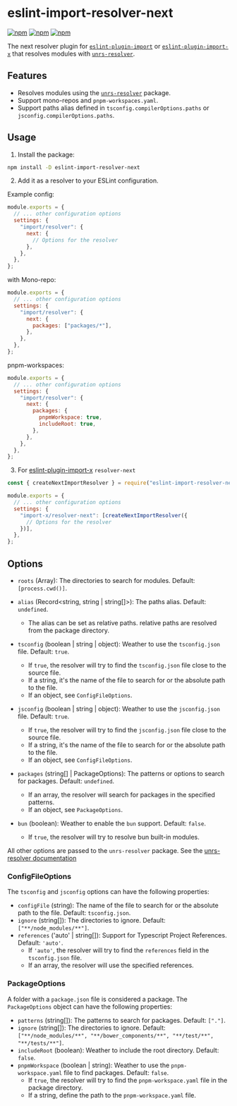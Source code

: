 # eslint-import-resolver-next

[![npm](https://img.shields.io/npm/v/eslint-import-resolver-next.svg)](https://www.npmjs.com/package/eslint-import-resolver-next)
[![npm](https://img.shields.io/npm/dw/eslint-import-resolver-next.svg)](https://www.npmjs.com/package/eslint-import-resolver-next)
[![npm](https://img.shields.io/npm/l/eslint-import-resolver-next.svg)](https://www.npmjs.com/package/eslint-import-resolver-next)

The next resolver plugin for [`eslint-plugin-import`](https://www.npmjs.com/package/eslint-plugin-import) or [`eslint-plugin-import-x`](https://www.npmjs.com/package/eslint-plugin-import-x) that resolves modules with [`unrs-resolver`](https://github.com/unrs/unrs-resolver).

## Features

- Resolves modules using the [`unrs-resolver`](https://github.com/unrs/unrs-resolver) package.
- Support mono-repos and `pnpm-workspaces.yaml`.
- Support paths alias defined in `tsconfig.compilerOptions.paths` or `jsconfig.compilerOptions.paths`.

## Usage

1. Install the package:

```sh
npm install -D eslint-import-resolver-next
```

2. Add it as a resolver to your ESLint configuration.

Example config:

```js
module.exports = {
  // ... other configuration options
  settings: {
    "import/resolver": {
      next: {
        // Options for the resolver
      },
    },
  },
};
```

with Mono-repo:

```js
module.exports = {
  // ... other configuration options
  settings: {
    "import/resolver": {
      next: {
        packages: ["packages/*"],
      },
    },
  },
};
```

pnpm-workspaces:

```js
module.exports = {
  // ... other configuration options
  settings: {
    "import/resolver": {
      next: {
        packages: {
          pnpmWorkspace: true,
          includeRoot: true,
        },
      },
    },
  },
};
```

3. For [eslint-plugin-import-x](https://github.com/un-ts/eslint-plugin-import-x/) `resolver-next`

```js
const { createNextImportResolver } = require("eslint-import-resolver-next");

module.exports = {
  // ... other configuration options
  settings: {
    "import-x/resolver-next": [createNextImportResolver({
      // Options for the resolver
    })],
  },
};
```

## Options

- `roots` (Array<string>): The directories to search for modules. Default: `[process.cwd()]`.

- `alias` (Record<string, string | string[]>): The paths alias. Default: `undefined`.
  * The alias can be set as relative paths. relative paths are resolved from the package directory.

- `tsconfig` (boolean | string | object): Weather to use the `tsconfig.json` file. Default: `true`.
  * If `true`, the resolver will try to find the `tsconfig.json` file close to the source file.
  * If a string, it's the name of the file to search for or the absolute path to the file.
  * If an object, see `ConfigFileOptions`.

- `jsconfig` (boolean | string | object): Weather to use the `jsconfig.json` file. Default: `true`.
  * If `true`, the resolver will try to find the `jsconfig.json` file close to the source file.
  * If a string, it's the name of the file to search for or the absolute path to the file.
  * If an object, see `ConfigFileOptions`.

- `packages` (string[] | PackageOptions): The patterns or options to search for packages. Default: `undefined`.
  * If an array, the resolver will search for packages in the specified patterns.
  * If an object, see `PackageOptions`.

- `bun` (boolean): Weather to enable the `bun` support. Default: `false`.
  * If `true`, the resolver will try to resolve bun built-in modules.

All other options are passed to the `unrs-resolver` package. See the [unrs-resolver documentation](https://github.com/unrs/unrs-resolver#options)

### ConfigFileOptions

The `tsconfig` and `jsconfig` options can have the following properties:

- `configFile` (string): The name of the file to search for or the absolute path to the file. Default: `tsconfig.json`.
- `ignore` (string[]): The directories to ignore. Default: `["**/node_modules/**"]`.
- `references` ('auto' | string[]): Support for Typescript Project References. Default: `'auto'`.
  * If `'auto'`, the resolver will try to find the `references` field in the `tsconfig.json` file.
  * If an array, the resolver will use the specified references.

### PackageOptions

A folder with a `package.json` file is considered a package. The `PackageOptions` object can have the following properties:

- `patterns` (string[]): The patterns to search for packages. Default: `["."]`.
- `ignore` (string[]): The directories to ignore. Default: `["**/node_modules/**", "**/bower_components/**", "**/test/**", "**/tests/**"]`.
- `includeRoot` (boolean): Weather to include the root directory. Default: `false`.
- `pnpmWorkspace` (boolean | string): Weather to use the `pnpm-workspace.yaml` file to find packages. Default: `false`.
  * If `true`, the resolver will try to find the `pnpm-workspace.yaml` file in the package directory.
  * If a string, define the path to the `pnpm-workspace.yaml` file.
